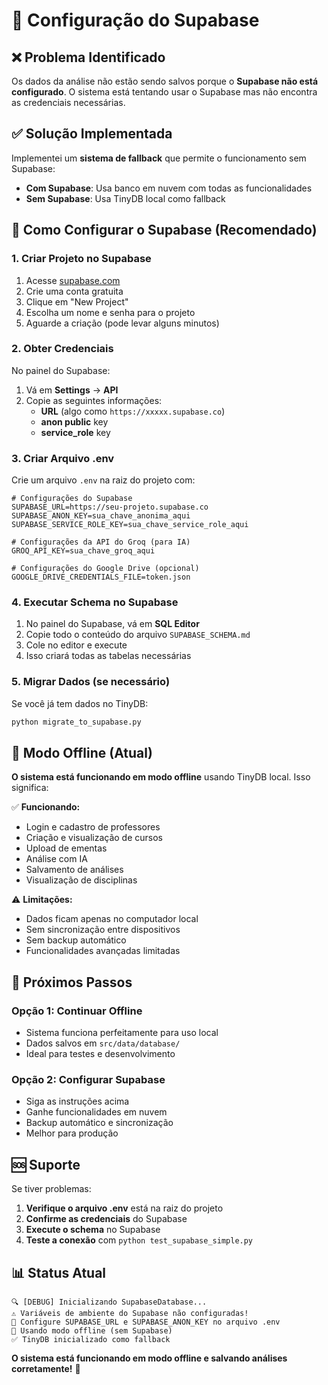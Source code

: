 # 🔧 Configuração do Supabase

## ❌ Problema Identificado

Os dados da análise não estão sendo salvos porque o **Supabase não está configurado**. O sistema está tentando usar o Supabase mas não encontra as credenciais necessárias.

## ✅ Solução Implementada

Implementei um **sistema de fallback** que permite o funcionamento sem Supabase:

- **Com Supabase**: Usa banco em nuvem com todas as funcionalidades
- **Sem Supabase**: Usa TinyDB local como fallback

## 🚀 Como Configurar o Supabase (Recomendado)

### 1. Criar Projeto no Supabase

1. Acesse [supabase.com](https://supabase.com)
2. Crie uma conta gratuita
3. Clique em "New Project"
4. Escolha um nome e senha para o projeto
5. Aguarde a criação (pode levar alguns minutos)

### 2. Obter Credenciais

No painel do Supabase:
1. Vá em **Settings** → **API**
2. Copie as seguintes informações:
   - **URL** (algo como `https://xxxxx.supabase.co`)
   - **anon public** key
   - **service_role** key

### 3. Criar Arquivo .env

Crie um arquivo `.env` na raiz do projeto com:

```env
# Configurações do Supabase
SUPABASE_URL=https://seu-projeto.supabase.co
SUPABASE_ANON_KEY=sua_chave_anonima_aqui
SUPABASE_SERVICE_ROLE_KEY=sua_chave_service_role_aqui

# Configurações da API do Groq (para IA)
GROQ_API_KEY=sua_chave_groq_aqui

# Configurações do Google Drive (opcional)
GOOGLE_DRIVE_CREDENTIALS_FILE=token.json
```

### 4. Executar Schema no Supabase

1. No painel do Supabase, vá em **SQL Editor**
2. Copie todo o conteúdo do arquivo `SUPABASE_SCHEMA.md`
3. Cole no editor e execute
4. Isso criará todas as tabelas necessárias

### 5. Migrar Dados (se necessário)

Se você já tem dados no TinyDB:
```bash
python migrate_to_supabase.py
```

## 🔄 Modo Offline (Atual)

**O sistema está funcionando em modo offline** usando TinyDB local. Isso significa:

✅ **Funcionando:**
- Login e cadastro de professores
- Criação e visualização de cursos
- Upload de ementas
- Análise com IA
- Salvamento de análises
- Visualização de disciplinas

⚠️ **Limitações:**
- Dados ficam apenas no computador local
- Sem sincronização entre dispositivos
- Sem backup automático
- Funcionalidades avançadas limitadas

## 🎯 Próximos Passos

### Opção 1: Continuar Offline
- Sistema funciona perfeitamente para uso local
- Dados salvos em `src/data/database/`
- Ideal para testes e desenvolvimento

### Opção 2: Configurar Supabase
- Siga as instruções acima
- Ganhe funcionalidades em nuvem
- Backup automático e sincronização
- Melhor para produção

## 🆘 Suporte

Se tiver problemas:

1. **Verifique o arquivo .env** está na raiz do projeto
2. **Confirme as credenciais** do Supabase
3. **Execute o schema** no Supabase
4. **Teste a conexão** com `python test_supabase_simple.py`

## 📊 Status Atual

```
🔍 [DEBUG] Inicializando SupabaseDatabase...
⚠️ Variáveis de ambiente do Supabase não configuradas!
📝 Configure SUPABASE_URL e SUPABASE_ANON_KEY no arquivo .env
🔄 Usando modo offline (sem Supabase)
✅ TinyDB inicializado como fallback
```

**O sistema está funcionando em modo offline e salvando análises corretamente!** 🎉
